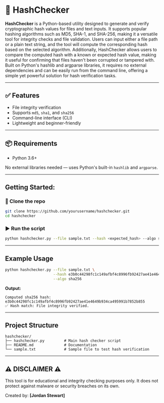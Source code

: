 # 🔐 HashChecker

**HashChecker** is a Python-based utility designed to generate and verify cryptographic hash values for files and text inputs. It supports popular hashing algorithms such as MD5, SHA-1, and SHA-256, making it a versatile tool for integrity checks and file validation. Users can input either a file path or a plain text string, and the tool will compute the corresponding hash based on the selected algorithm. Additionally, HashChecker allows users to compare the computed hash with a known or expected hash value, making it useful for confirming that files haven't been corrupted or tampered with. Built on Python's hashlib and argparse libraries, it requires no external dependencies and can be easily run from the command line, offering a simple yet powerful solution for hash verification tasks.

---

## ✅ Features

- File integrity verification
- Supports `md5`, `sha1`, and `sha256`
- Command-line interface (CLI)
- Lightweight and beginner-friendly

---

## 📦 Requirements

- Python 3.6+

No external libraries needed — uses Python's built-in `hashlib` and `argparse`.

---

##  Getting Started:

### 🔧 Clone the repo

```bash
git clone https://github.com/yourusername/hashchecker.git
cd hashchecker
```

### ▶️ Run the script

```bash
python hashchecker.py --file sample.txt --hash <expected_hash> --algo sha256
```

---

##  Example Usage

```bash
python hashchecker.py --file sample.txt \
                      --hash e3b0c44298fc1c149afbf4c8996fb92427ae41e4649b934ca495991b7852b855 \
                      --algo sha256
```

**Output:**

```
Computed sha256 hash: e3b0c44298fc1c149afbf4c8996fb92427ae41e4649b934ca495991b7852b855
✅ Hash match: File integrity verified.
```

---

## Project Structure

```
hashchecker/
├── hashchecker.py         # Main hash checker script
├── README.md              # Documentation
└── sample.txt             # Sample file to test hash verification
```

---

## ⚠️ DISCLAIMER ⚠️

This tool is for educational and integrity checking purposes only. It does not protect against malware or security breaches on its own.





Created by: **[Jordan Stewart]**

